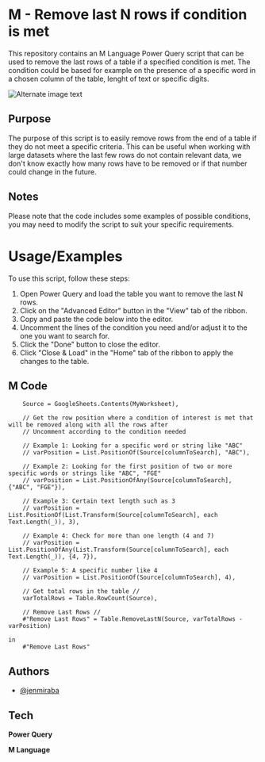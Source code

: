 
# M - Remove last N rows if condition is met

This repository contains an M Language Power Query script that can be used to remove the last rows of a table if a specified condition is met. The condition could be based for example on the presence of a specific word in a chosen column of the table, lenght of text or specific digits.

![Alternate image text](https://i.imgur.com/9tnxPKo.png)

## Purpose
The purpose of this script is to easily remove rows from the end of a table if they do not meet a specific criteria. This can be useful when working with large datasets where the last few rows do not contain relevant data, we don't know exactly how many rows have to be removed or if that number could change in the future.

## Notes
Please note that the code includes some examples of possible conditions, you may need to modify the script to suit your specific requirements.




# Usage/Examples

To use this script, follow these steps:

1. Open Power Query and load the table you want to remove the last N rows.
2. Click on the "Advanced Editor" button in the "View" tab of the ribbon.
3. Copy and paste the code below into the editor.
4. Uncomment the lines of the condition you need and/or adjust it to the one you want to search for. 
5. Click the "Done" button to close the editor.
6. Click "Close & Load" in the "Home" tab of the ribbon to apply the changes to the table.


## M Code

```let
    Source = GoogleSheets.Contents(MyWorksheet),

    // Get the row position where a condition of interest is met that will be removed along with all the rows after
    // Uncomment according to the condition needed

    // Example 1: Looking for a specific word or string like "ABC"
    // varPosition = List.PositionOf(Source[columnToSearch], "ABC"), 

    // Example 2: Looking for the first position of two or more specific words or strings like "ABC", "FGE"
    // varPosition = List.PositionOfAny(Source[columnToSearch], {"ABC", "FGE"}),

    // Example 3: Certain text length such as 3
    // varPosition = List.PositionOf(List.Transform(Source[columnToSearch], each Text.Length(_)), 3),

    // Example 4: Check for more than one length (4 and 7)
    // varPosition = List.PositionOfAny(List.Transform(Source[columnToSearch], each Text.Length(_)), {4, 7}),

    // Example 5: A specific number like 4
    // varPosition = List.PositionOf(Source[columnToSearch], 4),

    // Get total rows in the table //
    varTotalRows = Table.RowCount(Source),

    // Remove Last Rows //
    #"Remove Last Rows" = Table.RemoveLastN(Source, varTotalRows - varPosition)

in  
    #"Remove Last Rows"
```


## Authors

- [@jenmiraba](https://github.com/jenmiraba)


## Tech

**Power Query** 

**M Language**

